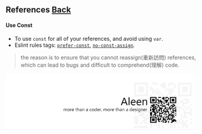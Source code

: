 ## References [**Back**](./../README.md)

#### Use Const
- To use `const` for all of your references, and avoid using `var`.
- Eslint rules tags: [`prefer-const`](http://eslint.org/docs/rules/prefer-const.html), [`no-const-assign`](http://eslint.org/docs/rules/no-const-assign.html).

> the reason is to ensure that you cannot reassign(重新訪問) references, which can lead to bugs and difficult to comprehend(理解) code.

<a href="http://aleen42.github.io/" target="_blank" ><img src="./../pic/tail.gif"></a>
